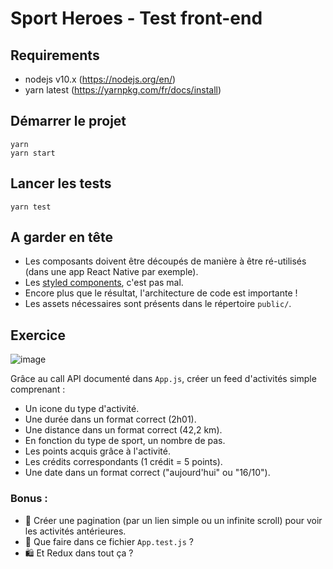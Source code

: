 # Sport Heroes - Test front-end

## Requirements

- nodejs v10.x (https://nodejs.org/en/)
- yarn latest (https://yarnpkg.com/fr/docs/install)

## Démarrer le projet

```
yarn
yarn start
```

## Lancer les tests

```
yarn test
```

## A garder en tête

- Les composants doivent être découpés de manière à être ré-utilisés (dans une app React Native par exemple).
- Les [styled components](https://styled-components.com/docs/basics), c'est pas mal.
- Encore plus que le résultat, l'architecture de code est importante !
- Les assets nécessaires sont présents dans le répertoire `public/`.

## Exercice

![image](https://p72.f4.n0.cdn.getcloudapp.com/items/X6uOJArD/Image%202020-04-15%20at%201.05.16%20PM.png?v=35266ab0f515f049d8bc6461d0d7f029)

Grâce au call API documenté dans `App.js`, créer un feed d'activités simple comprenant :

- Un icone du type d'activité.
- Une durée dans un format correct (2h01).
- Une distance dans un format correct (42,2 km).
- En fonction du type de sport, un nombre de pas.
- Les points acquis grâce à l'activité.
- Les crédits correspondants (1 crédit = 5 points).
- Une date dans un format correct ("aujourd'hui" ou "16/10").

### Bonus :

- 🚀 Créer une pagination (par un lien simple ou un infinite scroll) pour voir les activités antérieures.
- 🤔 Que faire dans ce fichier `App.test.js` ?
- 🛍️ Et Redux dans tout ça ?
